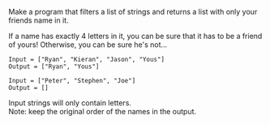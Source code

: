 Make a program that filters a list of strings and returns a list with only your friends name in it.

If a name has exactly 4 letters in it, you can be sure that it has to be a friend of yours! Otherwise, you can be sure he's not...

```
Input = ["Ryan", "Kieran", "Jason", "Yous"]
Output = ["Ryan", "Yous"]

Input = ["Peter", "Stephen", "Joe"]
Output = []
```

Input strings will only contain letters.  
Note: keep the original order of the names in the output.
